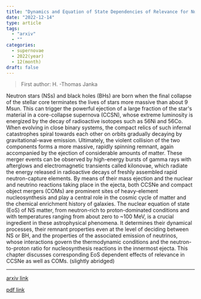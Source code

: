 ```yaml
---
title: "Dynamics and Equation of State Dependencies of Relevance for Nucleosynthesis in Supernovae and Neutron Star Mergers"
date: "2022-12-14"
type: article
tags:
  - "arxiv"
  - ""
categories:
  - supernovae
  - 2022(year)
  - 12(month)
draft: false
---
```


> First author: H. -Thomas Janka

 Neutron stars (NSs) and black holes (BHs) are born when the final collapse of
the stellar core terminates the lives of stars more massive than about 9 Msun.
This can trigger the powerful ejection of a large fraction of the star's
material in a core-collapse supernova (CCSN), whose extreme luminosity is
energized by the decay of radioactive isotopes such as 56Ni and 56Co. When
evolving in close binary systems, the compact relics of such infernal
catastrophes spiral towards each other on orbits gradually decaying by
gravitational-wave emission. Ultimately, the violent collision of the two
components forms a more massive, rapidly spinning remnant, again accompanied by
the ejection of considerable amounts of matter. These merger events can be
observed by high-energy bursts of gamma rays with afterglows and
electromagnetic transients called kilonovae, which radiate the energy released
in radioactive decays of freshly assembled rapid neutron-capture elements. By
means of their mass ejection and the nuclear and neutrino reactions taking
place in the ejecta, both CCSNe and compact object mergers (COMs) are prominent
sites of heavy-element nucleosynthesis and play a central role in the cosmic
cycle of matter and the chemical enrichment history of galaxies. The nuclear
equation of state (EoS) of NS matter, from neutron-rich to proton-dominated
conditions and with temperatures ranging from about zero to ~100 MeV, is a
crucial ingredient in these astrophysical phenomena. It determines their
dynamical processes, their remnant properties even at the level of deciding
between NS or BH, and the properties of the associated emission of neutrinos,
whose interactions govern the thermodynamic conditions and the
neutron-to-proton ratio for nucleosynthesis reactions in the innermost ejecta.
This chapter discusses corresponding EoS dependent effects of relevance in
CCSNe as well as COMs. (slightly abridged)

---
[arxiv link](http://arxiv.org/abs/2212.07498v1)

[pdf link](http://arxiv.org/pdf/2212.07498v1)
